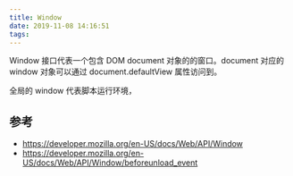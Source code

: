 ```yaml
---
title: Window
date: 2019-11-08 14:16:51
tags:
---
```


Window 接口代表一个包含 DOM document 对象的的窗口。document 对应的 window 对象可以通过 document.defaultView 属性访问到。

全局的 window 代表脚本运行环境，


## 参考

- https://developer.mozilla.org/en-US/docs/Web/API/Window
- https://developer.mozilla.org/en-US/docs/Web/API/Window/beforeunload_event
